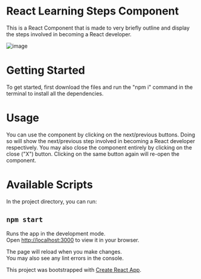 # React Learning Steps Component

This is a React Component that is made to very briefly outline and display the steps involved in becoming a React developer.

![image](https://github.com/Jensen-Jacob/react-steps-component/assets/132764387/6e9a90ed-fd44-48d2-b004-960cb52830eb)

# Getting Started

To get started, first download the files and run the "npm i" command in the terminal to install all the dependencies.

# Usage

You can use the component by clicking on the next/previous buttons. Doing so will show the next/previous step involved in becoming a React developer respectively.
You may also close the component entirely by clicking on the close ("X") button. Clicking on the same button again will re-open the component.

# Available Scripts

In the project directory, you can run:

## `npm start`

Runs the app in the development mode.\
Open [http://localhost:3000](http://localhost:3000) to view it in your browser.

The page will reload when you make changes.\
You may also see any lint errors in the console.

This project was bootstrapped with [Create React App](https://github.com/facebook/create-react-app).
